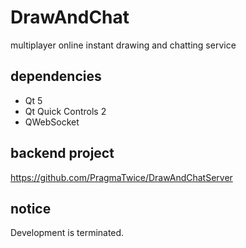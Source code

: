 # DrawAndChat
multiplayer online instant drawing and chatting service

## dependencies
- Qt 5
- Qt Quick Controls 2
- QWebSocket

## backend project
https://github.com/PragmaTwice/DrawAndChatServer

## notice
Development is terminated.
